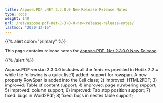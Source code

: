 ```yaml
---
title: Aspose.PDF .NET 2.3.0.0 New Release Release Notes
type: docs
weight: 140
url: /net/aspose-pdf-net-2-3-0-0-new-release-release-notes/
lastmod: "2020-12-16"
---
```


{{% alert color="primary" %}} 

This page contains release notes for [Aspose.PDF .Net 2.3.0.0 New Release](http://www.aspose.com/downloads/pdf/net/new-releases/aspose.pdf-.net-2.3.0.0-new-release/)

{{% /alert %}} 

Aspose.PDF version 2.3.0.0 includes all the features provided in Hotfix 2.2.x while the following is a quick list:1) added: support for rowspan. A new property RowSpan is added into the Cell class; 2) improved: HTML2PDF; 3) improved: Table of content support; 4) improved: page numbering support; 5) improved: column support; 6) improved: Tab stop position support; 7) fixed: bugs in Word2Pdf; 8) fixed: bugs in nested table support;
